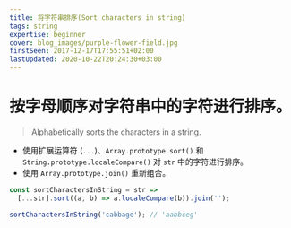 ```yaml
---
title: 将字符串排序(Sort characters in string)
tags: string
expertise: beginner
cover: blog_images/purple-flower-field.jpg
firstSeen: 2017-12-17T17:55:51+02:00
lastUpdated: 2020-10-22T20:24:30+03:00
---
```


# 按字母顺序对字符串中的字符进行排序。
> Alphabetically sorts the characters in a string.

- 使用扩展运算符 (`...`)、`Array.prototype.sort()` 和 `String.prototype.localeCompare()` 对 `str` 中的字符进行排序。
- 使用 `Array.prototype.join()` 重新组合。

```js
const sortCharactersInString = str =>
  [...str].sort((a, b) => a.localeCompare(b)).join('');
```

```js
sortCharactersInString('cabbage'); // 'aabbceg'
```
